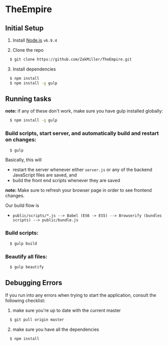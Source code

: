# TheEmpire

## Initial Setup
1. Install [Node.js](https://nodejs.org/dist/v6.9.4/node-v6.9.4-x64.msi) `v6.9.4`

2. Clone the repo
  ``` sh
    $ git clone https://github.com/ZakMiller/TheEmpire.git
  ```

3. Install dependencies
  ``` sh
    $ npm install
    $ npm install -g gulp
  ```

## Running tasks
**note:** if any of these don't work, make sure you have gulp installed globally:
``` sh
  $ npm install -g gulp
```
### Build scripts, start server, and automatically build and restart on changes:
``` sh
  $ gulp
```
Basically, this will
- restart the server whenever either `server.js` or any of the backend JavaScript files are saved, and
- build the front end scripts whenever they are saved

**note:** Make sure to refresh your browser page in order to see frontend changes.

Our build flow is
- `public/scripts/*.js --> Babel (ES6 -> ES5) --> Browserify (bundles scripts) --> public/bundle.js`

### Build scripts:
``` sh
  $ gulp build
```

### Beautify all files:
``` sh
  $ gulp beautify
```

## Debugging Errors
If you run into any errors when trying to start the application, consult the following checklist:

1. make sure you're up to date with the current master
  ``` sh
    $ git pull origin master
  ```

2. make sure you have all the dependencies
  ``` sh
    $ npm install
  ```
